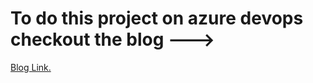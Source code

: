 # To do this project on azure devops checkout the blog --->

[Blog Link.
](https://medium.com/@emeraldconsultingservices43/building-end-to-end-automation-with-azure-devops-and-gitops-ci-cd-pipelines-9e6a0fe157a0)


